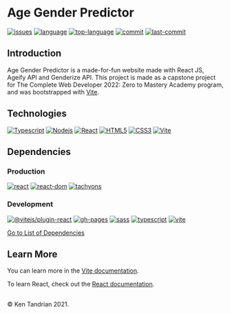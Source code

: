 # Age Gender Predictor

[![issues](https://img.shields.io/github/issues/KenTandrian/age-gender-predictor)](https://github.com/KenTandrian/age-gender-predictor/issues)
[![language](https://img.shields.io/github/languages/count/KenTandrian/age-gender-predictor)](https://github.com/KenTandrian/age-gender-predictor/search?l=javascript)
[![top-language](https://img.shields.io/github/languages/top/KenTandrian/age-gender-predictor)](https://github.com/KenTandrian/age-gender-predictor/search?l=javascript)
[![commit](https://img.shields.io/github/commit-activity/m/KenTandrian/age-gender-predictor)](https://github.com/KenTandrian/age-gender-predictor/commits/main)
[![last-commit](https://img.shields.io/github/last-commit/KenTandrian/age-gender-predictor)](https://github.com/KenTandrian/age-gender-predictor/commits/main)

## Introduction

Age Gender Predictor is a made-for-fun website made with React JS, Ageify API and Genderize API.
This project is made as a capstone project for The Complete Web Developer 2022: Zero to Mastery Academy program, and was bootstrapped with [Vite](https://github.com/vitejs/vite).

## Technologies

[![Typescript](https://img.shields.io/badge/-Typescript-black?style=for-the-badge&logo=Typescript)](https://github.com/KenTandrian?tab=repositories&language=typescript)
[![Nodejs](https://img.shields.io/badge/-Nodejs-black?style=for-the-badge&logo=Node.js)](https://github.com/KenTandrian?tab=repositories&language=javascript)
[![React](https://img.shields.io/badge/-React-black?style=for-the-badge&logo=react)](https://github.com/KenTandrian?tab=repositories&language=javascript)
[![HTML5](https://img.shields.io/badge/-HTML5-black?style=for-the-badge&logo=html5&logoColor=orange)](https://github.com/KenTandrian?tab=repositories&language=html)
[![CSS3](https://img.shields.io/badge/-CSS3-black?style=for-the-badge&logo=css3&logoColor=blue)](https://github.com/KenTandrian?tab=repositories&language=css)
[![Vite](https://img.shields.io/badge/-Vite-black?style=for-the-badge&logo=vite)](https://github.com/KenTandrian?tab=repositories)

## Dependencies

### Production

[![react](https://img.shields.io/github/package-json/dependency-version/KenTandrian/age-gender-predictor/react)](https://www.npmjs.com/package/react)
[![react-dom](https://img.shields.io/github/package-json/dependency-version/KenTandrian/age-gender-predictor/react-dom)](https://www.npmjs.com/package/react-dom)
[![tachyons](https://img.shields.io/github/package-json/dependency-version/KenTandrian/age-gender-predictor/tachyons)](https://www.npmjs.com/package/tachyons)

### Development

[![@vitejs/plugin-react](https://img.shields.io/github/package-json/dependency-version/KenTandrian/age-gender-predictor/dev/@vitejs/plugin-react)](https://www.npmjs.com/package/@vitejs/plugin-react)
[![gh-pages](https://img.shields.io/github/package-json/dependency-version/KenTandrian/age-gender-predictor/dev/gh-pages)](https://www.npmjs.com/package/gh-pages)
[![sass](https://img.shields.io/github/package-json/dependency-version/KenTandrian/age-gender-predictor/dev/sass)](https://www.npmjs.com/package/sass)
[![typescript](https://img.shields.io/github/package-json/dependency-version/KenTandrian/age-gender-predictor/dev/typescript)](https://www.npmjs.com/package/typescript)
[![vite](https://img.shields.io/github/package-json/dependency-version/KenTandrian/age-gender-predictor/dev/vite)](https://www.npmjs.com/package/vite)

[Go to List of Dependencies](https://github.com/KenTandrian/age-gender-predictor/network/dependencies)

## Learn More

You can learn more in the [Vite documentation](https://vitejs.dev/guide/).

To learn React, check out the [React documentation](https://reactjs.org/).

##

&#169; Ken Tandrian 2021.
